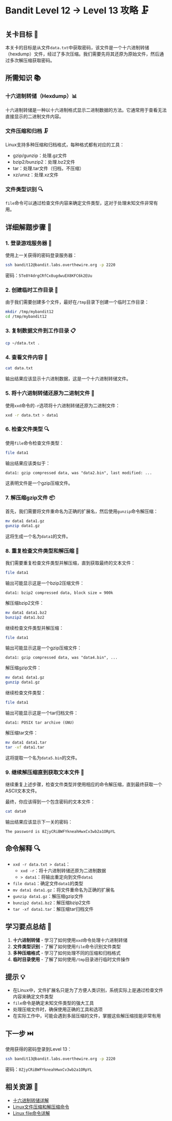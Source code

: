 # Bandit Level 12 → Level 13 攻略 🗜️

## 关卡目标 🎯

本关卡的目标是从文件`data.txt`中获取密码，该文件是一个十六进制转储（hexdump）文件，经过了多次压缩。我们需要先将其还原为原始文件，然后通过多次解压缩获取密码。

## 所需知识 📚

### 十六进制转储（Hexdump）📊

十六进制转储是一种以十六进制格式显示二进制数据的方法。它通常用于查看无法直接显示的二进制文件内容。

### 文件压缩和归档 🗜️

Linux支持多种压缩和归档格式，每种格式都有对应的工具：
- gzip/gunzip：处理.gz文件
- bzip2/bunzip2：处理.bz2文件
- tar：处理.tar文件（归档，不压缩）
- xz/unxz：处理.xz文件

### 文件类型识别 🔍

`file`命令可以通过检查文件内容来确定文件类型，这对于处理未知文件非常有用。

## 详细解题步骤 📝

### 1. 登录游戏服务器 🔐

使用上一关获得的密码登录服务器：

```bash
ssh bandit12@bandit.labs.overthewire.org -p 2220
```

密码：`5Te8Y4drgCRfCx8ugdwuEX8KFC6k2EUu`

### 2. 创建临时工作目录 📂

由于我们需要创建多个文件，最好在`/tmp`目录下创建一个临时工作目录：

```bash
mkdir /tmp/mybandit12
cd /tmp/mybandit12
```

### 3. 复制数据文件到工作目录 📋

```bash
cp ~/data.txt .
```

### 4. 查看文件内容 📄

```bash
cat data.txt
```

输出结果应该显示十六进制数据，这是一个十六进制转储文件。

### 5. 将十六进制转储还原为二进制文件 🔄

使用`xxd`命令的`-r`选项将十六进制转储还原为二进制文件：

```bash
xxd -r data.txt > data1
```

### 6. 检查文件类型 🔍

使用`file`命令检查文件类型：

```bash
file data1
```

输出结果应该类似于：

```
data1: gzip compressed data, was "data2.bin", last modified: ...
```

这表明文件是一个gzip压缩文件。

### 7. 解压缩gzip文件 📦

首先，我们需要将文件重命名为正确的扩展名，然后使用`gunzip`命令解压缩：

```bash
mv data1 data1.gz
gunzip data1.gz
```

这将生成一个名为`data1`的文件。

### 8. 重复检查文件类型和解压缩 🔄

我们需要重复检查文件类型并解压缩，直到获取最终的文本文件：

```bash
file data1
```

输出可能显示这是一个bzip2压缩文件：

```
data1: bzip2 compressed data, block size = 900k
```

解压缩bzip2文件：

```bash
mv data1 data1.bz2
bunzip2 data1.bz2
```

继续检查文件类型并解压缩：

```bash
file data1
```

输出可能显示这是一个gzip压缩文件：

```
data1: gzip compressed data, was "data4.bin", ...
```

解压缩gzip文件：

```bash
mv data1 data1.gz
gunzip data1.gz
```

继续检查文件类型：

```bash
file data1
```

输出可能显示这是一个tar归档文件：

```
data1: POSIX tar archive (GNU)
```

解压缩tar文件：

```bash
mv data1 data1.tar
tar -xf data1.tar
```

这将提取一个名为`data5.bin`的文件。

### 9. 继续解压缩直到获取文本文件 📝

继续重复上述步骤，检查文件类型并使用相应的命令解压缩，直到最终获取一个ASCII文本文件。

最终，你应该得到一个包含密码的文本文件：

```bash
cat data9
```

输出结果应该显示下一关的密码：

```
The password is 8ZjyCRiBWFYkneahHwxCv3wb2a1ORpYL
```

## 命令解释 🔍

- `xxd -r data.txt > data1`：
  - `xxd -r`：将十六进制转储还原为二进制数据
  - `> data1`：将输出重定向到文件`data1`
- `file data1`：确定文件`data1`的类型
- `mv data1 data1.gz`：将文件重命名为正确的扩展名
- `gunzip data1.gz`：解压缩gzip文件
- `bunzip2 data1.bz2`：解压缩bzip2文件
- `tar -xf data1.tar`：解压缩tar归档文件

## 学习要点总结 📌

1. **十六进制转储** - 学习了如何使用`xxd`命令处理十六进制转储
2. **文件类型识别** - 了解了如何使用`file`命令识别文件类型
3. **多种压缩格式** - 学习了如何处理不同的压缩和归档格式
4. **临时目录使用** - 了解了如何使用`/tmp`目录进行临时文件操作

## 提示 💡

- 在Linux中，文件扩展名只是为了方便人类识别，系统实际上是通过检查文件内容来确定文件类型
- `file`命令是确定未知文件类型的强大工具
- 处理压缩文件时，确保使用正确的工具和选项
- 在实际工作中，可能会遇到多层压缩的文件，掌握这些解压缩技能非常有用

## 下一步 ⏭️

使用获得的密码登录到Level 13：

```bash
ssh bandit13@bandit.labs.overthewire.org -p 2220
```

密码：`8ZjyCRiBWFYkneahHwxCv3wb2a1ORpYL`

## 相关资源 🔗

- [十六进制转储详解](./resource/level12→level13/十六进制转储详解.md)
- [Linux文件压缩和解压缩命令](./resource/level12→level13/Linux文件压缩和解压缩命令.md)
- [Linux file命令详解](./resource/level12→level13/Linux_file命令详解.md)
